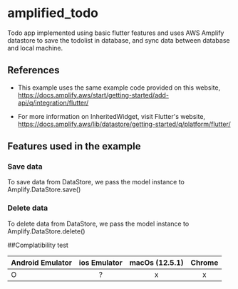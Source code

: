# amplified_todo

Todo app implemented using basic flutter features and uses AWS Amplify datastore to save the todolist in database, and sync data between database and local machine.

## References

* This example uses the same example code provided on this website, https://docs.amplify.aws/start/getting-started/add-api/q/integration/flutter/

* For more information on InheritedWidget, visit Flutter's website, https://docs.amplify.aws/lib/datastore/getting-started/q/platform/flutter/


## Features used in the example

### Save data

To save data from DataStore, we pass the model instance to Amplify.DataStore.save()

### Delete data

To delete data from DataStore, we pass the model instance to Amplify.DataStore.delete()


##Complatibility test

| Android Emulator | ios Emulator| macOs (12.5.1)| Chrome |
|:--------------|:--------------:|:--------------:|:--------------:|
|O|?|x|x|
